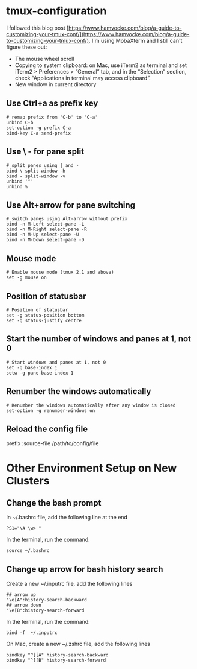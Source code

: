 # tmux-configuration
I followed this blog post [https://www.hamvocke.com/blog/a-guide-to-customizing-your-tmux-conf/](https://www.hamvocke.com/blog/a-guide-to-customizing-your-tmux-conf/).
I'm using MobaXterm and I still can't figure these out:
* The mouse wheel scroll
* Copying to system clipboard: on Mac, use iTerm2 as terminal and set iTerm2 > Preferences > “General” tab, and in the “Selection” section, check “Applications in terminal may access clipboard”.
* New window in current directory


## Use Ctrl+a as prefix key
```
# remap prefix from 'C-b' to 'C-a'
unbind C-b
set-option -g prefix C-a
bind-key C-a send-prefix
```

## Use \ - for pane split
```
# split panes using | and -
bind \ split-window -h
bind - split-window -v
unbind '"'
unbind %
```

## Use Alt+arrow for pane switching
```
# switch panes using Alt-arrow without prefix
bind -n M-Left select-pane -L
bind -n M-Right select-pane -R
bind -n M-Up select-pane -U
bind -n M-Down select-pane -D
```

## Mouse mode
```
# Enable mouse mode (tmux 2.1 and above)
set -g mouse on
```

## Position of statusbar
```
# Position of statusbar
set -g status-position bottom
set -g status-justify centre
```

## Start the number of windows and panes at 1, not 0
```
# Start windows and panes at 1, not 0
set -g base-index 1
setw -g pane-base-index 1
```

## Renumber the windows automatically
```
# Renumber the windows automatically after any window is closed 
set-option -g renumber-windows on
```

## Reload the config file
prefix :source-file /path/to/config/file

# Other Environment Setup on New Clusters

## Change the bash prompt

In ~/.bashrc file, add the following line at the end
```
PS1="\A \w> "
```
In the terminal, run the command:
```
source ~/.bashrc
```

## Change up arrow for bash history search 
Create a new ~/.inputrc file, add the following lines
```
## arrow up
"\e[A":history-search-backward
## arrow down
"\e[B":history-search-forward
```
In the terminal, run the command:
```
bind -f  ~/.inputrc
```

On Mac, create a new ~/.zshrc file, add the following lines
```
bindkey "^[[A" history-search-backward
bindkey "^[[B" history-search-forward
```
